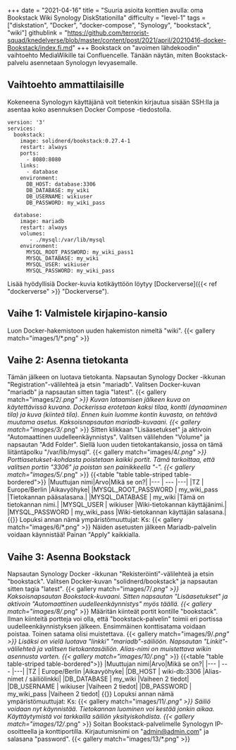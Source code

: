 +++
date = "2021-04-16"
title = "Suuria asioita konttien avulla: oma Bookstack Wiki Synology DiskStationilla"
difficulty = "level-1"
tags = ["diskstation", "Docker", "docker-compose", "Synology", "bookstack", "wiki"]
githublink = "https://github.com/terrorist-squad/knedelverse/blob/master/content/post/2021/april/20210416-docker-Bookstack/index.fi.md"
+++
Bookstack on "avoimen lähdekoodin" vaihtoehto MediaWikille tai Confluencelle. Tänään näytän, miten Bookstack-palvelu asennetaan Synologyn levyasemalle.
## Vaihtoehto ammattilaisille
Kokeneena Synologyn käyttäjänä voit tietenkin kirjautua sisään SSH:lla ja asentaa koko asennuksen Docker Compose -tiedostolla.
```
version: '3'
services:
  bookstack:
    image: solidnerd/bookstack:0.27.4-1
    restart: always
    ports:
      - 8080:8080
    links:
      - database
    environment:
      DB_HOST: database:3306
      DB_DATABASE: my_wiki
      DB_USERNAME: wikiuser
      DB_PASSWORD: my_wiki_pass
      
  database:
    image: mariadb
    restart: always
    volumes:
       - ./mysql:/var/lib/mysql
    environment:
      MYSQL_ROOT_PASSWORD: my_wiki_pass1
      MYSQL_DATABASE: my_wiki
      MYSQL_USER: wikiuser
      MYSQL_PASSWORD: my_wiki_pass

```
Lisää hyödyllisiä Docker-kuvia kotikäyttöön löytyy [Dockerverse]({{< ref "dockerverse" >}} "Dockerverse").
## Vaihe 1: Valmistele kirjapino-kansio
Luon Docker-hakemistoon uuden hakemiston nimeltä "wiki".
{{< gallery match="images/1/*.png" >}}

## Vaihe 2: Asenna tietokanta
Tämän jälkeen on luotava tietokanta. Napsautan Synology Docker -ikkunan "Registration"-välilehteä ja etsin "mariadb". Valitsen Docker-kuvan "mariadb" ja napsautan sitten tagia "latest".
{{< gallery match="images/2/*.png" >}}
Kuvan lataamisen jälkeen kuva on käytettävissä kuvana. Dockerissa erotetaan kaksi tilaa, kontti (dynaaminen tila) ja kuva (kiinteä tila). Ennen kuin luomme kontin kuvasta, on tehtävä muutama asetus. Kaksoisnapsautan mariadb-kuvaani.
{{< gallery match="images/3/*.png" >}}
Sitten klikkaan "Lisäasetukset" ja aktivoin "Automaattinen uudelleenkäynnistys". Valitsen välilehden "Volume" ja napsautan "Add Folder". Siellä luon uuden tietokantakansio, jossa on tämä liitäntäpolku "/var/lib/mysql".
{{< gallery match="images/4/*.png" >}}
Porttiasetukset-kohdasta poistetaan kaikki portit. Tämä tarkoittaa, että valitsen portin "3306" ja poistan sen painikkeella "-".
{{< gallery match="images/5/*.png" >}}
{{<table "table table-striped table-bordered">}}
|Muuttujan nimi|Arvo|Mikä se on?|
|--- | --- |---|
|TZ	| Europe/Berlin |Aikavyöhyke|
|MYSQL_ROOT_PASSWORD	|  my_wiki_pass |Tietokannan pääsalasana.|
|MYSQL_DATABASE | 	my_wiki	|Tämä on tietokannan nimi.|
|MYSQL_USER	|  wikiuser	|Wiki-tietokannan käyttäjänimi.|
|MYSQL_PASSWORD	|  my_wiki_pass	|Wiki-tietokannan käyttäjän salasana.|
{{</table>}}
Lopuksi annan nämä ympäristömuuttujat: Ks:
{{< gallery match="images/6/*.png" >}}
Näiden asetusten jälkeen Mariadb-palvelin voidaan käynnistää! Painan "Apply" kaikkialla.
## Vaihe 3: Asenna Bookstack
Napsautan Synology Docker -ikkunan "Rekisteröinti"-välilehteä ja etsin "bookstack". Valitsen Docker-kuvan "solidnerd/bookstack" ja napsautan sitten tagia "latest".
{{< gallery match="images/7/*.png" >}}
Kaksoisnapsautan Bookstack-kuvaani. Sitten napsautan "Lisäasetukset" ja aktivoin "Automaattinen uudelleenkäynnistys" myös täällä.
{{< gallery match="images/8/*.png" >}}
Määritän kiinteät portit kontille "bookstack". Ilman kiinteitä portteja voi olla, että "bookstack-palvelin" toimii eri portissa uudelleenkäynnistyksen jälkeen. Ensimmäinen konttisatama voidaan poistaa. Toinen satama olisi muistettava.
{{< gallery match="images/9/*.png" >}}
Lisäksi on vielä luotava "linkki" "mariadb"-säiliöön. Napsautan "Linkit"-välilehteä ja valitsen tietokantasäiliön. Alias-nimi on muistettava wikin asennusta varten.
{{< gallery match="images/10/*.png" >}}
{{<table "table table-striped table-bordered">}}
|Muuttujan nimi|Arvo|Mikä se on?|
|--- | --- |---|
|TZ	| Europe/Berlin |Aikavyöhyke|
|DB_HOST	| wiki-db:3306	|Alias-nimet / säiliölinkki|
|DB_DATABASE	| my_wiki |Vaiheen 2 tiedot|
|DB_USERNAME	| wikiuser |Vaiheen 2 tiedot|
|DB_PASSWORD	| my_wiki_pass	|Vaiheen 2 tiedot|
{{</table>}}
Lopuksi annan nämä ympäristömuuttujat: Ks:
{{< gallery match="images/11/*.png" >}}
Säiliö voidaan nyt käynnistää. Tietokannan luominen voi kestää jonkin aikaa. Käyttäytymistä voi tarkkailla säiliön yksityiskohdista.
{{< gallery match="images/12/*.png" >}}
Soitan Bookstack-palvelimelle Synologyn IP-osoitteella ja konttiportilla. Kirjautumisnimi on "admin@admin.com" ja salasana "password".
{{< gallery match="images/13/*.png" >}}
